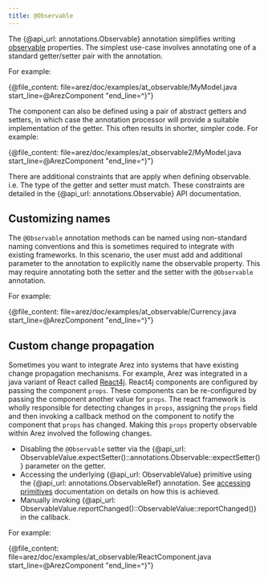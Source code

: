 ```yaml
---
title: @Observable
---
```


The {@api_url: annotations.Observable} annotation simplifies writing [observable](observable_values.md) properties.
The simplest use-case involves annotating one of a standard getter/setter pair with the annotation.

For example:

{@file_content: file=arez/doc/examples/at_observable/MyModel.java start_line=@ArezComponent "end_line=^}"}

The component can also be defined using a pair of abstract getters and setters, in which case the annotation
processor will provide a suitable implementation of the getter. This often results in shorter, simpler code.
For example:

{@file_content: file=arez/doc/examples/at_observable2/MyModel.java start_line=@ArezComponent "end_line=^}"}

There are additional constraints that are apply when defining observable. i.e. The type of the getter and setter
must match. These constraints are detailed in the {@api_url: annotations.Observable} API documentation.

## Customizing names

The `@Observable` annotation methods can be named using non-standard naming conventions and this is sometimes
required to integrate with existing frameworks. In this scenario, the user must add and additional parameter
to the annotation to explicitly name the observable property. This may require annotating both the setter and
the setter with the `@Observable` annotation.

For example:

{@file_content: file=arez/doc/examples/at_observable/Currency.java start_line=@ArezComponent "end_line=^}"}

## Custom change propagation

Sometimes you want to integrate Arez into systems that have existing change propagation mechanisms. For
example, Arez was integrated in a java variant of React called [React4j](https://react4j.github.io). React4j
components are configured by passing the component `props`. These components can be re-configured by passing
the component another value for `props`. The react framework is wholly responsible for detecting changes in
`props`, assigning the `props` field and then invoking a callback method on the component to notify the
component that `props` has changed. Making this `props` property observable within Arez involved the following
changes.

* Disabling the `@Observable` setter via the {@api_url: ObservableValue.expectSetter()::annotations.Observable::expectSetter()}
  parameter on the getter.
* Accessing the underlying {@api_url: ObservableValue} primitive using the {@api_url: annotations.ObservableRef} annotation.
  See [accessing primitives](accessing_primitives.md) documentation on details on how this is achieved.
* Manually invoking {@api_url: ObservableValue.reportChanged()::ObservableValue::reportChanged()} in the callback.

For example:

{@file_content: file=arez/doc/examples/at_observable/ReactComponent.java start_line=@ArezComponent "end_line=^}"}
